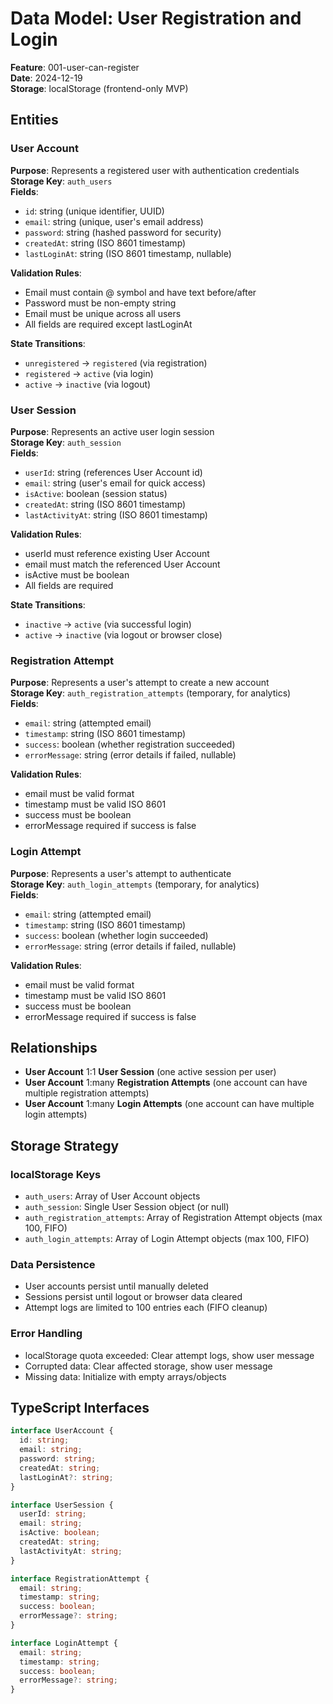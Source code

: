 # Data Model: User Registration and Login

**Feature**: 001-user-can-register  
**Date**: 2024-12-19  
**Storage**: localStorage (frontend-only MVP)

## Entities

### User Account
**Purpose**: Represents a registered user with authentication credentials  
**Storage Key**: `auth_users`  
**Fields**:
- `id`: string (unique identifier, UUID)
- `email`: string (unique, user's email address)
- `password`: string (hashed password for security)
- `createdAt`: string (ISO 8601 timestamp)
- `lastLoginAt`: string (ISO 8601 timestamp, nullable)

**Validation Rules**:
- Email must contain @ symbol and have text before/after
- Password must be non-empty string
- Email must be unique across all users
- All fields are required except lastLoginAt

**State Transitions**:
- `unregistered` → `registered` (via registration)
- `registered` → `active` (via login)
- `active` → `inactive` (via logout)

### User Session
**Purpose**: Represents an active user login session  
**Storage Key**: `auth_session`  
**Fields**:
- `userId`: string (references User Account id)
- `email`: string (user's email for quick access)
- `isActive`: boolean (session status)
- `createdAt`: string (ISO 8601 timestamp)
- `lastActivityAt`: string (ISO 8601 timestamp)

**Validation Rules**:
- userId must reference existing User Account
- email must match the referenced User Account
- isActive must be boolean
- All fields are required

**State Transitions**:
- `inactive` → `active` (via successful login)
- `active` → `inactive` (via logout or browser close)

### Registration Attempt
**Purpose**: Represents a user's attempt to create a new account  
**Storage Key**: `auth_registration_attempts` (temporary, for analytics)  
**Fields**:
- `email`: string (attempted email)
- `timestamp`: string (ISO 8601 timestamp)
- `success`: boolean (whether registration succeeded)
- `errorMessage`: string (error details if failed, nullable)

**Validation Rules**:
- email must be valid format
- timestamp must be valid ISO 8601
- success must be boolean
- errorMessage required if success is false

### Login Attempt
**Purpose**: Represents a user's attempt to authenticate  
**Storage Key**: `auth_login_attempts` (temporary, for analytics)  
**Fields**:
- `email`: string (attempted email)
- `timestamp`: string (ISO 8601 timestamp)
- `success`: boolean (whether login succeeded)
- `errorMessage`: string (error details if failed, nullable)

**Validation Rules**:
- email must be valid format
- timestamp must be valid ISO 8601
- success must be boolean
- errorMessage required if success is false

## Relationships

- **User Account** 1:1 **User Session** (one active session per user)
- **User Account** 1:many **Registration Attempts** (one account can have multiple registration attempts)
- **User Account** 1:many **Login Attempts** (one account can have multiple login attempts)

## Storage Strategy

### localStorage Keys
- `auth_users`: Array of User Account objects
- `auth_session`: Single User Session object (or null)
- `auth_registration_attempts`: Array of Registration Attempt objects (max 100, FIFO)
- `auth_login_attempts`: Array of Login Attempt objects (max 100, FIFO)

### Data Persistence
- User accounts persist until manually deleted
- Sessions persist until logout or browser data cleared
- Attempt logs are limited to 100 entries each (FIFO cleanup)

### Error Handling
- localStorage quota exceeded: Clear attempt logs, show user message
- Corrupted data: Clear affected storage, show user message
- Missing data: Initialize with empty arrays/objects

## TypeScript Interfaces

```typescript
interface UserAccount {
  id: string;
  email: string;
  password: string;
  createdAt: string;
  lastLoginAt?: string;
}

interface UserSession {
  userId: string;
  email: string;
  isActive: boolean;
  createdAt: string;
  lastActivityAt: string;
}

interface RegistrationAttempt {
  email: string;
  timestamp: string;
  success: boolean;
  errorMessage?: string;
}

interface LoginAttempt {
  email: string;
  timestamp: string;
  success: boolean;
  errorMessage?: string;
}
```
